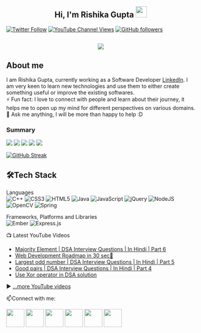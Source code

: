 <h2 align="center">Hi, I'm Rishika Gupta  <img src="https://user-images.githubusercontent.com/39955420/147578264-bae0526c-028a-49d2-8af8-d08bb4edbd2a.gif" height="30" width="30"></h2>
 
[![Twitter Follow](https://img.shields.io/twitter/follow/rishikagupta__?style=social)](https://twitter.com/Rishika5000)
[![YouTube Channel Views](https://img.shields.io/youtube/channel/views/UCKTBOLj2igRhsYX1RGdV0ww?style=social)](https://www.youtube.com/channel/UCKTBOLj2igRhsYX1RGdV0ww)
[![GitHub followers](https://img.shields.io/github/followers/rishikagupta2468?style=social)](https://github.com/rishikagupta2468)

<h2 align="center"><img src="https://user-images.githubusercontent.com/39955420/147578199-56632b69-b3e8-4d9f-97e2-f046a1c2cba0.gif"></h2>

<h2>About me</h2>

I am Rishika Gupta, currently working as a Software Developer [LinkedIn](https://github.com/linkedin). I am very keen to learn new technologies and use them to either create something useful or improve the existing softwares.   
⚡ Fun fact: I love to connect with people and learn about their journey, it helps me to open up my mind for different perspectives on various domains.   
💬 Ask me anything, I will be more than happy to help :D
<h3>Summary</h3>

[![](https://raw.githubusercontent.com/rishikagupta2468/rishikagupta2468/main/profile-summary-card-output/monokai/0-profile-details.svg)](https://github.com/vn7n24fzkq/github-profile-summary-cards)
[![](https://raw.githubusercontent.com/rishikagupta2468/rishikagupta2468/main/profile-summary-card-output/monokai/1-repos-per-language.svg)](https://github.com/vn7n24fzkq/github-profile-summary-cards) [![](https://raw.githubusercontent.com/rishikagupta2468/rishikagupta2468/main/profile-summary-card-output/monokai/2-most-commit-language.svg)](https://github.com/vn7n24fzkq/github-profile-summary-cards)
[![](https://raw.githubusercontent.com/rishikagupta2468/rishikagupta2468/main/profile-summary-card-output/monokai/3-stats.svg)](https://github.com/vn7n24fzkq/github-profile-summary-cards) [![](https://raw.githubusercontent.com/rishikagupta2468/rishikagupta2468/main/profile-summary-card-output/monokai/4-productive-time.svg)](https://github.com/vn7n24fzkq/github-profile-summary-cards)


[![GitHub Streak](https://github-readme-streak-stats.herokuapp.com/?user=rishikagupta2468&theme=dark&ring=FFB19A&hide_border=true&currStreakNum=F6A085&fire=F6A085&currStreakLabel=F6A085)](https://git.io/streak-stats)

<h2>🛠Tech Stack</h2>

Languages  
![C++](https://img.shields.io/badge/c++-%2300599C.svg?style=for-the-badge&logo=c%2B%2B&logoColor=white)
![CSS3](https://img.shields.io/badge/css3-%231572B6.svg?style=for-the-badge&logo=css3&logoColor=white)
![HTML5](https://img.shields.io/badge/html5-%23E34F26.svg?style=for-the-badge&logo=html5&logoColor=white)
![Java](https://img.shields.io/badge/java-%23ED8B00.svg?style=for-the-badge&logo=java&logoColor=white)
![JavaScript](https://img.shields.io/badge/javascript-%23323330.svg?style=for-the-badge&logo=javascript&logoColor=%23F7DF1E)
![jQuery](https://img.shields.io/badge/jquery-%230769AD.svg?style=for-the-badge&logo=jquery&logoColor=white)
![NodeJS](https://img.shields.io/badge/node.js-6DA55F?style=for-the-badge&logo=node.js&logoColor=white)
![OpenCV](https://img.shields.io/badge/opencv-%23white.svg?style=for-the-badge&logo=opencv&logoColor=white)
![Spring](https://img.shields.io/badge/spring-%236DB33F.svg?style=for-the-badge&logo=spring&logoColor=white)

Frameworks, Platforms and Libraries  
![Ember](https://img.shields.io/badge/ember-1C1E24?style=for-the-badge&logo=ember.js&logoColor=#D04A37)
![Express.js](https://img.shields.io/badge/express.js-%23404d59.svg?style=for-the-badge&logo=express&logoColor=%2361DAFB)


📺 Latest YouTube Videos

<!-- YOUTUBE-VIDEOS-LIST:START -->
- [Majority Element | DSA Interview Questions | In Hindi | Part 6](https://www.youtube.com/watch?v=rCobfVhQNls)
- [Web Development Roadmap in 30 sec🚀](https://www.youtube.com/watch?v=3kl5ShPN6DY)
- [Largest odd number | DSA Interview Questions | In Hindi | Part 5](https://www.youtube.com/watch?v=qPCJkzj6ykI)
- [Good pairs | DSA Interview Questions | In Hindi | Part 4](https://www.youtube.com/watch?v=pftmJBKtUDo)
- [Use Xor operator in DSA solution](https://www.youtube.com/watch?v=YpPTmgVSdj8)
<!-- YOUTUBE-VIDEOS-LIST:END -->


▶ [...more YouTube videos](https://www.youtube.com/channel/UCKTBOLj2igRhsYX1RGdV0ww)




📫Connect with me:


[<img src="https://user-images.githubusercontent.com/39955420/147572655-e5feabb1-2a36-467c-9906-1fc66d606b41.png" height="48" width="48">](https://www.linkedin.com/in/rishikagupta-rg/) 
[<img src="https://user-images.githubusercontent.com/39955420/147572505-a0f98499-2d13-4149-a68a-a66f7ebe0e23.png" height="48" width="48">](https://twitter.com/Rishika5000) 
[<img src="https://user-images.githubusercontent.com/39955420/147572399-e0dbf2e9-ea53-4341-8bb7-013f37a5d4ff.png" height="48" width="48">](https://www.youtube.com/channel/UCKTBOLj2igRhsYX1RGdV0ww) 
[<img src="https://user-images.githubusercontent.com/39955420/147606108-506d542b-a344-43d3-a4a3-aadd775f5c0b.png" height="48" width="48">](https://www.polywork.com/rishikagupta)
[<img src="https://user-images.githubusercontent.com/39955420/147611479-36ad6cd0-3b53-4d46-8035-0bd940e01a57.png" height="48" width="48">](mailto:rishika246813579@gmail.com)
[<img src="https://user-images.githubusercontent.com/39955420/147572858-093e11d5-c974-43de-9795-f328d4cda097.png" height="48" width="48">](https://www.instagram.com/rishikagupta__/)


